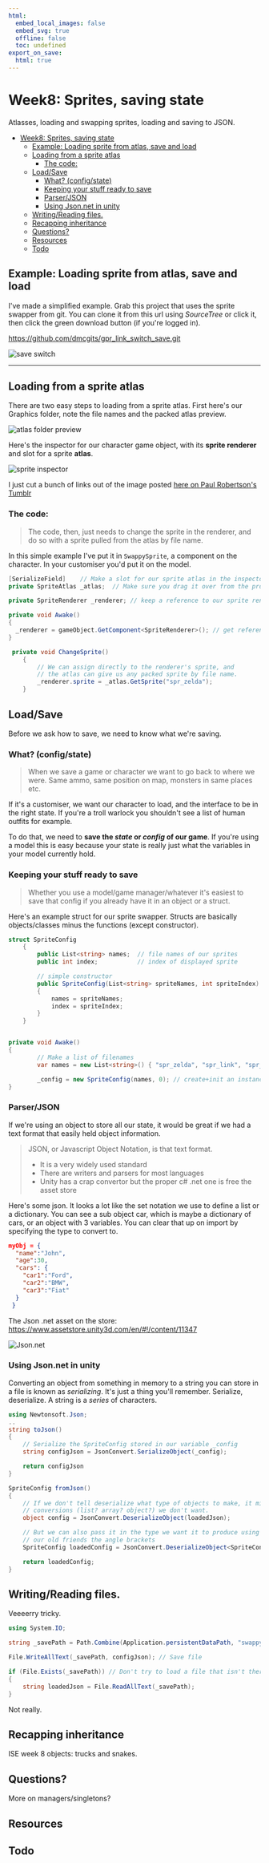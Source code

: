 ```yaml
---
html:
  embed_local_images: false
  embed_svg: true
  offline: false
  toc: undefined
export_on_save:
  html: true
---
```

# Week8: Sprites, saving state

Atlasses, loading and swapping sprites, loading and saving to JSON.


<!-- @import "[TOC]" {cmd="toc" depthFrom=1 depthTo=6 orderedList=false} -->

<!-- code_chunk_output -->

- [Week8: Sprites, saving state](#week8-sprites-saving-state)
  - [Example: Loading sprite from atlas, save and load](#example-loading-sprite-from-atlas-save-and-load)
  - [Loading from a sprite atlas](#loading-from-a-sprite-atlas)
    - [The code:](#the-code)
  - [Load/Save](#loadsave)
    - [What? (config/state)](#what-configstate)
    - [Keeping your stuff ready to save](#keeping-your-stuff-ready-to-save)
    - [Parser/JSON](#parserjson)
    - [Using Json.net in unity](#using-jsonnet-in-unity)
  - [Writing/Reading files.](#writingreading-files)
  - [Recapping inheritance](#recapping-inheritance)
  - [Questions?](#questions)
  - [Resources](#resources)
  - [Todo](#todo)

<!-- /code_chunk_output -->


## Example: Loading sprite from atlas, save and load

I've made a simplified example. Grab this project that uses the sprite swapper from git. You can clone it from this url using _SourceTree_ or click it, then click the green download button (if you're logged in).

<https://github.com/dmcgits/gpr_link_switch_save.git>

![save switch](assets/week8/sprite_save_switch.jpg)

---

## Loading from a sprite atlas

There are two easy steps to loading from a sprite atlas. First here's our Graphics folder, note the file names and the packed atlas preview.

![atlas folder preview](assets/week8/atlas_folder_preview.png)

Here's the inspector for our character game object, with its **sprite renderer** and slot for a sprite **atlas**.

![sprite inspector](assets/week8/inspector_sprite.png)

I just cut a bunch of links out of the image posted [here on Paul Robertson's Tumblr](W:\mds\gpr103\unity\week8_git\gpr_link_config_save\LinkConfigSave_unity)

### The code:

>The code, then, just needs to change the sprite in the renderer, and do so with a sprite pulled from the atlas by file name.

In this simple example I've put it in `SwappySprite`, a component on the character. In your customiser you'd put it on the model.

```cs
[SerializeField]    // Make a slot for our sprite atlas in the inspector
private SpriteAtlas _atlas;  // Make sure you drag it over from the project

private SpriteRenderer _renderer; // keep a reference to our sprite renderer

private void Awake()
{
  _renderer = gameObject.GetComponent<SpriteRenderer>(); // get reference to renderer
}

 private void ChangeSprite()
    {
        // We can assign directly to the renderer's sprite, and
        // the atlas can give us any packed sprite by file name.
        _renderer.sprite = _atlas.GetSprite("spr_zelda");
    }
```


## Load/Save

Before we ask how to save, we need to know what we're saving.

### What? (config/state)

> When we save a game or character we want to go back to where we were. Same ammo, same position on map, monsters in same places etc. 
 
If it's a customiser, we want our character to load, and the interface to be in the right state. If you're a troll warlock you shouldn't see a list of human outfits for example.

To do that, we need to **save the _state_ or _config_ of our game**. If you're using a model this is easy because your state is really just what the variables in your model currently hold.

### Keeping your stuff ready to save

> Whether you use a model/game manager/whatever it's easiest to save that config if you already have it in an object or a struct.

Here's an example struct for our sprite swapper. Structs are basically objects/classes minus the functions (except constructor).

```cs
struct SpriteConfig
    {
        public List<string> names;	// file names of our sprites
        public int index;			// index of displayed sprite

		// simple constructor
        public SpriteConfig(List<string> spriteNames, int spriteIndex)
        {
            names = spriteNames;
            index = spriteIndex;
        }
    }


private void Awake()
{
		// Make a list of filenames
		var names = new List<string>() { "spr_zelda", "spr_link", "spr_zelda_roar", "spr_link_hide" };

        _config = new SpriteConfig(names, 0); // create+init an instance of our SpriteConfig struct
}

```

### Parser/JSON

If we're using an object to store all our state, it would be great if we had a text format that easily held object information. 

> JSON, or Javascript Object Notation, is that text format. 
> 	* It is a very widely used standard
> 	* There are writers and parsers for most languages
> 	* Unity has a crap convertor but the proper c# .net one is free the asset store

Here's some json. It looks a lot like the set notation we use to define a list or a dictionary. You can see a sub object car, which is maybe a dictionary of cars, or an object with 3 variables. You can clear that up on import by specifying the type to convert to.

```json
myObj = {
  "name":"John",
  "age":30,
  "cars": {
    "car1":"Ford",
    "car2":"BMW",
    "car3":"Fiat"
  }
 }
```

The Json .net asset on the store: <https://www.assetstore.unity3d.com/en/#!/content/11347>

![Json.net](assets/week8/json_dot_net_asset.jpg)

### Using Json.net in unity

Converting an object from something in memory to a string you can store in a file is known as _serializing_. It's just a thing you'll remember. Serialize, deserialize. A string is a _series_ of characters.

```cs
using Newtonsoft.Json;
..
string toJson()
{
	// Serialize the SpriteConfig stored in our variable _config
	string configJson = JsonConvert.SerializeObject(_config); 

	return configJson
}

SpriteConfig fromJson()
{
	// If we don't tell deserialize what type of objects to make, it might make 
	// conversions (list? array? object?) we don't want.
	object config = JsonConvert.DeserializeObject(loadedJson);

	// But we can also pass it in the type we want it to produce using
	// our old friends the angle brackets
	SpriteConfig loadedConfig = JsonConvert.DeserializeObject<SpriteConfig>(loadedJson);

	return loadedConfig;
}
```

## Writing/Reading files.

Veeeerry tricky.

```cs
using System.IO;

string _savePath = Path.Combine(Application.persistentDataPath, "swappy_sprite_config.json");

File.WriteAllText(_savePath, configJson); // Save file

```

```cs
if (File.Exists(_savePath)) // Don't try to load a file that isn't there
{
	string loadedJson = File.ReadAllText(_savePath);
}
```

Not really.

## Recapping inheritance

ISE week 8 objects: trucks and snakes.

## Questions?

More on managers/singletons? 

## Resources

## Todo